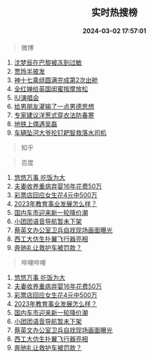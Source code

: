 <div align="center"><h2>实时热搜榜</h2><h4>2024-03-02 17:57:01</h4></div>

> 微博  

1. [沈梦辰在巴黎被冻到过敏](https://s.weibo.com/weibo?q=%23%E6%B2%88%E6%A2%A6%E8%BE%B0%E5%9C%A8%E5%B7%B4%E9%BB%8E%E8%A2%AB%E5%86%BB%E5%88%B0%E8%BF%87%E6%95%8F%23&t=31&band_rank=1&Refer=top)<br />
2. [贾玲半披发](https://s.weibo.com/weibo?q=%23%E8%B4%BE%E7%8E%B2%E5%8D%8A%E6%8A%AB%E5%8F%91%23&t=31&band_rank=2&Refer=top)<br />
3. [神十七乘组圆满完成第2次出舱](https://s.weibo.com/weibo?q=%23%E7%A5%9E%E5%8D%81%E4%B8%83%E4%B9%98%E7%BB%84%E5%9C%86%E6%BB%A1%E5%AE%8C%E6%88%90%E7%AC%AC2%E6%AC%A1%E5%87%BA%E8%88%B1%23&t=31&band_rank=3&Refer=top)<br />
4. [全红婵给英国闺蜜按摩放松](https://s.weibo.com/weibo?q=%23%E5%85%A8%E7%BA%A2%E5%A9%B5%E7%BB%99%E8%8B%B1%E5%9B%BD%E9%97%BA%E8%9C%9C%E6%8C%89%E6%91%A9%E6%94%BE%E6%9D%BE%23&t=31&band_rank=4&Refer=top)<br />
5. [IU演唱会](https://s.weibo.com/weibo?q=IU%E6%BC%94%E5%94%B1%E4%BC%9A&t=31&band_rank=5&Refer=top)<br />
6. [给男朋友灌输了一点男德思想](https://s.weibo.com/weibo?q=%23%E7%BB%99%E7%94%B7%E6%9C%8B%E5%8F%8B%E7%81%8C%E8%BE%93%E4%BA%86%E4%B8%80%E7%82%B9%E7%94%B7%E5%BE%B7%E6%80%9D%E6%83%B3%23&t=31&band_rank=6&Refer=top)<br />
7. [专家建议洋葱式穿衣法防春寒](https://s.weibo.com/weibo?q=%23%E4%B8%93%E5%AE%B6%E5%BB%BA%E8%AE%AE%E6%B4%8B%E8%91%B1%E5%BC%8F%E7%A9%BF%E8%A1%A3%E6%B3%95%E9%98%B2%E6%98%A5%E5%AF%92%23&t=31&band_rank=7&Refer=top)<br />
8. [地铁上偶遇吴磊](https://s.weibo.com/weibo?q=%23%E5%9C%B0%E9%93%81%E4%B8%8A%E5%81%B6%E9%81%87%E5%90%B4%E7%A3%8A%23&t=31&band_rank=8&Refer=top)<br />
9. [车辆坠河大爷抡钉耙智救落水司机](https://s.weibo.com/weibo?q=%23%E8%BD%A6%E8%BE%86%E5%9D%A0%E6%B2%B3%E5%A4%A7%E7%88%B7%E6%8A%A1%E9%92%89%E8%80%99%E6%99%BA%E6%95%91%E8%90%BD%E6%B0%B4%E5%8F%B8%E6%9C%BA%23&t=31&band_rank=9&Refer=top)<br />

> 知乎  


> 百度  

1. [悠悠万事 吃饭为大](https://www.baidu.com/s?wd=%E6%82%A0%E6%82%A0%E4%B8%87%E4%BA%8B+%E5%90%83%E9%A5%AD%E4%B8%BA%E5%A4%A7&sa=fyb_news&rsv_dl=fyb_news)<br />
2. [夫妻收养重病弃婴16年花费50万](https://www.baidu.com/s?wd=%E5%A4%AB%E5%A6%BB%E6%94%B6%E5%85%BB%E9%87%8D%E7%97%85%E5%BC%83%E5%A9%B416%E5%B9%B4%E8%8A%B1%E8%B4%B950%E4%B8%87&sa=fyb_news&rsv_dl=fyb_news)<br />
3. [彩票店回应女生花4元中500万](https://www.baidu.com/s?wd=%E5%BD%A9%E7%A5%A8%E5%BA%97%E5%9B%9E%E5%BA%94%E5%A5%B3%E7%94%9F%E8%8A%B14%E5%85%83%E4%B8%AD500%E4%B8%87&sa=fyb_news&rsv_dl=fyb_news)<br />
4. [2023年教育事业发展怎么样？](https://www.baidu.com/s?wd=2023%E5%B9%B4%E6%95%99%E8%82%B2%E4%BA%8B%E4%B8%9A%E5%8F%91%E5%B1%95%E6%80%8E%E4%B9%88%E6%A0%B7%EF%BC%9F&sa=fyb_news&rsv_dl=fyb_news)<br />
5. [国内车市迎来新一轮降价潮](https://www.baidu.com/s?wd=%E5%9B%BD%E5%86%85%E8%BD%A6%E5%B8%82%E8%BF%8E%E6%9D%A5%E6%96%B0%E4%B8%80%E8%BD%AE%E9%99%8D%E4%BB%B7%E6%BD%AE&sa=fyb_news&rsv_dl=fyb_news)<br />
6. [小团团语音导航暂未下架](https://www.baidu.com/s?wd=%E5%B0%8F%E5%9B%A2%E5%9B%A2%E8%AF%AD%E9%9F%B3%E5%AF%BC%E8%88%AA%E6%9A%82%E6%9C%AA%E4%B8%8B%E6%9E%B6&sa=fyb_news&rsv_dl=fyb_news)<br />
7. [蔡英文办公室卫兵自戕现场画面曝光](https://www.baidu.com/s?wd=%E8%94%A1%E8%8B%B1%E6%96%87%E5%8A%9E%E5%85%AC%E5%AE%A4%E5%8D%AB%E5%85%B5%E8%87%AA%E6%88%95%E7%8E%B0%E5%9C%BA%E7%94%BB%E9%9D%A2%E6%9B%9D%E5%85%89&sa=fyb_news&rsv_dl=fyb_news)<br />
8. [西工大仿生扑翼飞行器亮相](https://www.baidu.com/s?wd=%E8%A5%BF%E5%B7%A5%E5%A4%A7%E4%BB%BF%E7%94%9F%E6%89%91%E7%BF%BC%E9%A3%9E%E8%A1%8C%E5%99%A8%E4%BA%AE%E7%9B%B8&sa=fyb_news&rsv_dl=fyb_news)<br />
9. [奔驰礼让救护车被罚款？](https://www.baidu.com/s?wd=%E5%A5%94%E9%A9%B0%E7%A4%BC%E8%AE%A9%E6%95%91%E6%8A%A4%E8%BD%A6%E8%A2%AB%E7%BD%9A%E6%AC%BE%EF%BC%9F&sa=fyb_news&rsv_dl=fyb_news)<br />

> 哔哩哔哩  

1. [悠悠万事 吃饭为大](https://www.baidu.com/s?wd=%E6%82%A0%E6%82%A0%E4%B8%87%E4%BA%8B+%E5%90%83%E9%A5%AD%E4%B8%BA%E5%A4%A7&sa=fyb_news&rsv_dl=fyb_news)<br />
2. [夫妻收养重病弃婴16年花费50万](https://www.baidu.com/s?wd=%E5%A4%AB%E5%A6%BB%E6%94%B6%E5%85%BB%E9%87%8D%E7%97%85%E5%BC%83%E5%A9%B416%E5%B9%B4%E8%8A%B1%E8%B4%B950%E4%B8%87&sa=fyb_news&rsv_dl=fyb_news)<br />
3. [彩票店回应女生花4元中500万](https://www.baidu.com/s?wd=%E5%BD%A9%E7%A5%A8%E5%BA%97%E5%9B%9E%E5%BA%94%E5%A5%B3%E7%94%9F%E8%8A%B14%E5%85%83%E4%B8%AD500%E4%B8%87&sa=fyb_news&rsv_dl=fyb_news)<br />
4. [2023年教育事业发展怎么样？](https://www.baidu.com/s?wd=2023%E5%B9%B4%E6%95%99%E8%82%B2%E4%BA%8B%E4%B8%9A%E5%8F%91%E5%B1%95%E6%80%8E%E4%B9%88%E6%A0%B7%EF%BC%9F&sa=fyb_news&rsv_dl=fyb_news)<br />
5. [国内车市迎来新一轮降价潮](https://www.baidu.com/s?wd=%E5%9B%BD%E5%86%85%E8%BD%A6%E5%B8%82%E8%BF%8E%E6%9D%A5%E6%96%B0%E4%B8%80%E8%BD%AE%E9%99%8D%E4%BB%B7%E6%BD%AE&sa=fyb_news&rsv_dl=fyb_news)<br />
6. [小团团语音导航暂未下架](https://www.baidu.com/s?wd=%E5%B0%8F%E5%9B%A2%E5%9B%A2%E8%AF%AD%E9%9F%B3%E5%AF%BC%E8%88%AA%E6%9A%82%E6%9C%AA%E4%B8%8B%E6%9E%B6&sa=fyb_news&rsv_dl=fyb_news)<br />
7. [蔡英文办公室卫兵自戕现场画面曝光](https://www.baidu.com/s?wd=%E8%94%A1%E8%8B%B1%E6%96%87%E5%8A%9E%E5%85%AC%E5%AE%A4%E5%8D%AB%E5%85%B5%E8%87%AA%E6%88%95%E7%8E%B0%E5%9C%BA%E7%94%BB%E9%9D%A2%E6%9B%9D%E5%85%89&sa=fyb_news&rsv_dl=fyb_news)<br />
8. [西工大仿生扑翼飞行器亮相](https://www.baidu.com/s?wd=%E8%A5%BF%E5%B7%A5%E5%A4%A7%E4%BB%BF%E7%94%9F%E6%89%91%E7%BF%BC%E9%A3%9E%E8%A1%8C%E5%99%A8%E4%BA%AE%E7%9B%B8&sa=fyb_news&rsv_dl=fyb_news)<br />
9. [奔驰礼让救护车被罚款？](https://www.baidu.com/s?wd=%E5%A5%94%E9%A9%B0%E7%A4%BC%E8%AE%A9%E6%95%91%E6%8A%A4%E8%BD%A6%E8%A2%AB%E7%BD%9A%E6%AC%BE%EF%BC%9F&sa=fyb_news&rsv_dl=fyb_news)<br />
